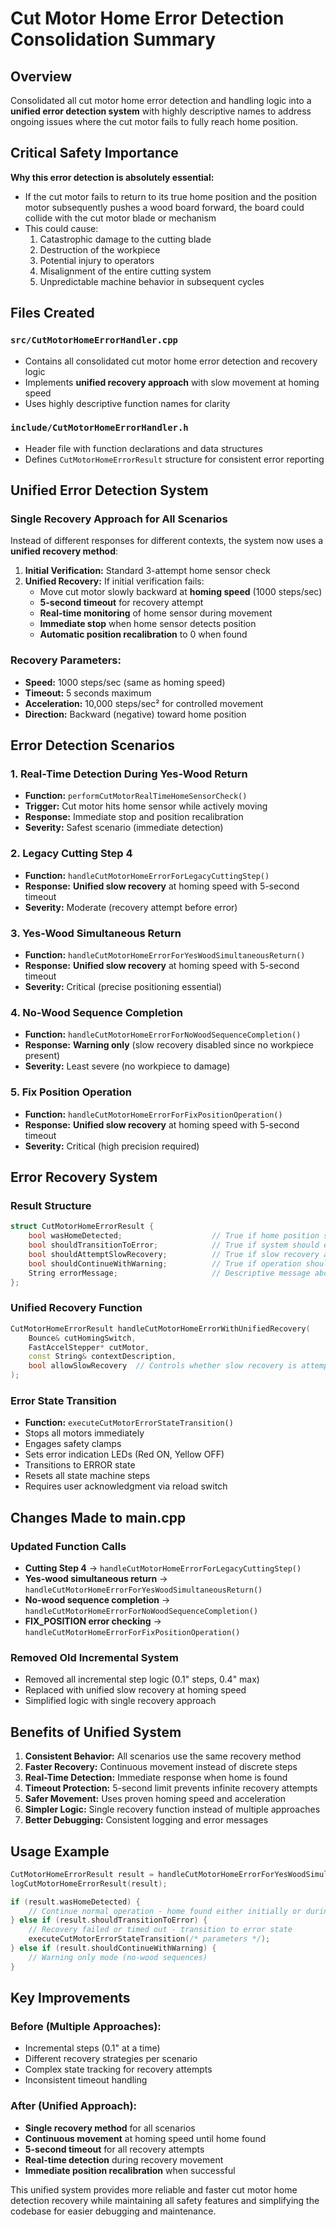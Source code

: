 # Cut Motor Home Error Detection Consolidation Summary

## Overview
Consolidated all cut motor home error detection and handling logic into a **unified error detection system** with highly descriptive names to address ongoing issues where the cut motor fails to fully reach home position.

## Critical Safety Importance
**Why this error detection is absolutely essential:**
- If the cut motor fails to return to its true home position and the position motor subsequently pushes a wood board forward, the board could collide with the cut motor blade or mechanism
- This could cause:
  1. Catastrophic damage to the cutting blade
  2. Destruction of the workpiece  
  3. Potential injury to operators
  4. Misalignment of the entire cutting system
  5. Unpredictable machine behavior in subsequent cycles

## Files Created

### `src/CutMotorHomeErrorHandler.cpp`
- Contains all consolidated cut motor home error detection and recovery logic
- Implements **unified recovery approach** with slow movement at homing speed
- Uses highly descriptive function names for clarity

### `include/CutMotorHomeErrorHandler.h`
- Header file with function declarations and data structures
- Defines `CutMotorHomeErrorResult` structure for consistent error reporting

## Unified Error Detection System

### **Single Recovery Approach for All Scenarios**
Instead of different responses for different contexts, the system now uses a **unified recovery method**:

1. **Initial Verification:** Standard 3-attempt home sensor check
2. **Unified Recovery:** If initial verification fails:
   - Move cut motor slowly backward at **homing speed** (1000 steps/sec)
   - **5-second timeout** for recovery attempt
   - **Real-time monitoring** of home sensor during movement
   - **Immediate stop** when home sensor detects position
   - **Automatic position recalibration** to 0 when found

### **Recovery Parameters:**
- **Speed:** 1000 steps/sec (same as homing speed)
- **Timeout:** 5 seconds maximum
- **Acceleration:** 10,000 steps/sec² for controlled movement
- **Direction:** Backward (negative) toward home position

## Error Detection Scenarios

### 1. Real-Time Detection During Yes-Wood Return
- **Function:** `performCutMotorRealTimeHomeSensorCheck()`
- **Trigger:** Cut motor hits home sensor while actively moving
- **Response:** Immediate stop and position recalibration
- **Severity:** Safest scenario (immediate detection)

### 2. Legacy Cutting Step 4
- **Function:** `handleCutMotorHomeErrorForLegacyCuttingStep()`
- **Response:** **Unified slow recovery** at homing speed with 5-second timeout
- **Severity:** Moderate (recovery attempt before error)

### 3. Yes-Wood Simultaneous Return
- **Function:** `handleCutMotorHomeErrorForYesWoodSimultaneousReturn()`
- **Response:** **Unified slow recovery** at homing speed with 5-second timeout
- **Severity:** Critical (precise positioning essential)

### 4. No-Wood Sequence Completion
- **Function:** `handleCutMotorHomeErrorForNoWoodSequenceCompletion()`
- **Response:** **Warning only** (slow recovery disabled since no workpiece present)
- **Severity:** Least severe (no workpiece to damage)

### 5. Fix Position Operation
- **Function:** `handleCutMotorHomeErrorForFixPositionOperation()`
- **Response:** **Unified slow recovery** at homing speed with 5-second timeout
- **Severity:** Critical (high precision required)

## Error Recovery System

### Result Structure
```cpp
struct CutMotorHomeErrorResult {
    bool wasHomeDetected;                    // True if home position successfully detected
    bool shouldTransitionToError;            // True if system should enter ERROR state
    bool shouldAttemptSlowRecovery;          // True if slow recovery at homing speed should be attempted
    bool shouldContinueWithWarning;          // True if operation should continue with warning only
    String errorMessage;                     // Descriptive message about the error or success
};
```

### Unified Recovery Function
```cpp
CutMotorHomeErrorResult handleCutMotorHomeErrorWithUnifiedRecovery(
    Bounce& cutHomingSwitch, 
    FastAccelStepper* cutMotor, 
    const String& contextDescription,
    bool allowSlowRecovery  // Controls whether slow recovery is attempted
);
```

### Error State Transition
- **Function:** `executeCutMotorErrorStateTransition()`
- Stops all motors immediately
- Engages safety clamps
- Sets error indication LEDs (Red ON, Yellow OFF)
- Transitions to ERROR state
- Resets all state machine steps
- Requires user acknowledgment via reload switch

## Changes Made to main.cpp

### Updated Function Calls
- **Cutting Step 4** → `handleCutMotorHomeErrorForLegacyCuttingStep()`
- **Yes-wood simultaneous return** → `handleCutMotorHomeErrorForYesWoodSimultaneousReturn()`
- **No-wood sequence completion** → `handleCutMotorHomeErrorForNoWoodSequenceCompletion()`
- **FIX_POSITION error checking** → `handleCutMotorHomeErrorForFixPositionOperation()`

### Removed Old Incremental System
- Removed all incremental step logic (0.1" steps, 0.4" max)
- Replaced with unified slow recovery at homing speed
- Simplified logic with single recovery approach

## Benefits of Unified System

1. **Consistent Behavior:** All scenarios use the same recovery method
2. **Faster Recovery:** Continuous movement instead of discrete steps
3. **Real-Time Detection:** Immediate response when home is found
4. **Timeout Protection:** 5-second limit prevents infinite recovery attempts
5. **Safer Movement:** Uses proven homing speed and acceleration
6. **Simpler Logic:** Single recovery function instead of multiple approaches
7. **Better Debugging:** Consistent logging and error messages

## Usage Example
```cpp
CutMotorHomeErrorResult result = handleCutMotorHomeErrorForYesWoodSimultaneousReturn(cutHomingSwitch, cutMotor);
logCutMotorHomeErrorResult(result);

if (result.wasHomeDetected) {
    // Continue normal operation - home found either initially or during recovery
} else if (result.shouldTransitionToError) {
    // Recovery failed or timed out - transition to error state
    executeCutMotorErrorStateTransition(/* parameters */);
} else if (result.shouldContinueWithWarning) {
    // Warning only mode (no-wood sequences)
}
```

## Key Improvements

### **Before (Multiple Approaches):**
- Incremental steps (0.1" at a time)
- Different recovery strategies per scenario
- Complex state tracking for recovery attempts
- Inconsistent timeout handling

### **After (Unified Approach):**
- **Single recovery method** for all scenarios
- **Continuous movement** at homing speed until home found
- **5-second timeout** for all recovery attempts
- **Real-time detection** during recovery movement
- **Immediate position recalibration** when successful

This unified system provides more reliable and faster cut motor home detection recovery while maintaining all safety features and simplifying the codebase for easier debugging and maintenance. 